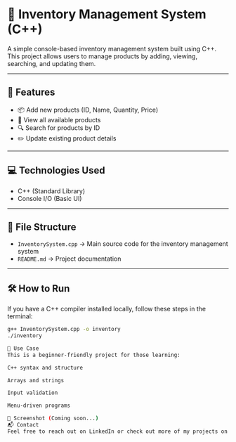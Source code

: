 # 🧾 Inventory Management System (C++)

A simple console-based inventory management system built using C++.  
This project allows users to manage products by adding, viewing, searching, and updating them.

---

## 🚀 Features

- 📦 Add new products (ID, Name, Quantity, Price)
- 📄 View all available products
- 🔍 Search for products by ID
- ✏️ Update existing product details

---

## 💻 Technologies Used

- C++ (Standard Library)
- Console I/O (Basic UI)

---

## 📂 File Structure

- `InventorySystem.cpp` → Main source code for the inventory management system  
- `README.md` → Project documentation

---

## 🛠️ How to Run

If you have a C++ compiler installed locally, follow these steps in the terminal:

```bash
g++ InventorySystem.cpp -o inventory
./inventory

📌 Use Case
This is a beginner-friendly project for those learning:

C++ syntax and structure

Arrays and strings

Input validation

Menu-driven programs

📸 Screenshot (Coming soon...)
📬 Contact
Feel free to reach out on LinkedIn or check out more of my projects on GitHub.




